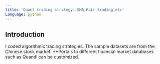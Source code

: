 ```yaml
---
title: 'Quant trading strategy: SMA,Pair trading,etc'
Language: python
---
```


## Introduction
I coded algorithmic trading strategies. The sample datasets are from the Chinese stock market. 
**Portals to different financial market databases such as Quandl can be customized.




